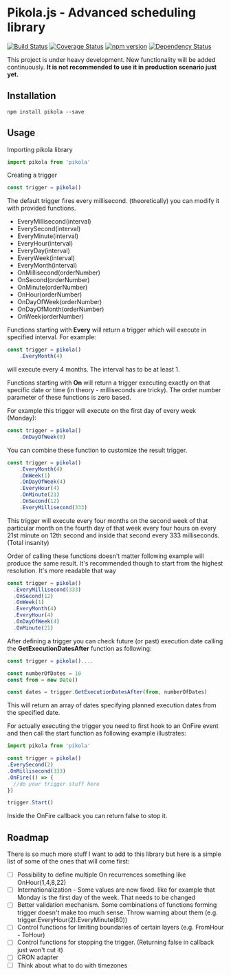 Pikola.js - Advanced scheduling library
==========

[![Build Status](https://travis-ci.org/mkmarek/Pikola.js.svg?branch=master)](https://travis-ci.org/mkmarek/Pikola.js) [![Coverage Status](https://coveralls.io/repos/github/mkmarek/Pikola.js/badge.svg?branch=master)](https://coveralls.io/github/mkmarek/Pikola.js?branch=master)
[![npm version](https://badge.fury.io/js/pikola.svg)](https://badge.fury.io/js/pikola)
[![Dependency Status](https://gemnasium.com/badges/github.com/mkmarek/Pikola.js.svg)](https://gemnasium.com/github.com/mkmarek/Pikola.js)

This project is under heavy development. New functionality will be added continuously.
**It is not recommended to use it in production scenario just yet.**

Installation
------------
```
npm install pikola --save
```

Usage
------------

Importing pikola library

```javascript
import pikola from 'pikola'
```

Creating a trigger

```javascript
const trigger = pikola()
```

The default trigger fires every millisecond. (theoretically) you can modify it with provided functions.

- EveryMillisecond(interval)
- EverySecond(interval)
- EveryMinute(interval)
- EveryHour(interval)
- EveryDay(interval)
- EveryWeek(interval)
- EveryMonth(interval)
- OnMillisecond(orderNumber)
- OnSecond(orderNumber)
- OnMinute(orderNumber)
- OnHour(orderNumber)
- OnDayOfWeek(orderNumber)
- OnDayOfMonth(orderNumber)
- OnWeek(orderNumber)

Functions starting with **Every** will return a trigger which will execute in specified interval. For example:

```javascript
const trigger = pikola()
    .EveryMonth(4)
```

will execute every 4 months. The interval has to be at least 1.

Functions starting with **On** will return a trigger executing exactly on that specific date or time (in theory - milliseconds are tricky). The order number parameter of these functions is zero based.

For example this trigger will execute on the first day of every week (Monday):

```javascript
const trigger = pikola()
    .OnDayOfWeek(0)
```

You can combine these function to customize the result trigger.

```javascript
const trigger = pikola()
    .EveryMonth(4)
    .OnWeek(1)
    .OnDayOfWeek(4)
    .EveryHour(4)
    .OnMinute(21)
    .OnSecond(12)
    .EveryMillisecond(333)
```

This trigger will execute every four months on the second week of that particular month on the fourth day of that week every four hours on every 21st minute on 12th second and inside that second every 333 milliseconds. (Total insanity)

Order of calling these functions doesn't matter following example will produce the same result. It's recommended though to start from the highest resolution. It's more readable that way

```javascript
const trigger = pikola()
  .EveryMillisecond(333)
  .OnSecond(12)
  .OnWeek(1)
  .EveryMonth(4)
  .EveryHour(4)
  .OnDayOfWeek(4)
  .OnMinute(21)
```

After defining a trigger you can check future (or past) execution date calling the **GetExecutionDatesAfter** function as following:

```javascript
const trigger = pikola()....

const numberOfDates = 10
const from = new Date()

const dates = trigger.GetExecutionDatesAfter(from, numberOfDates)
```

This will return an array of dates specifying planned execution dates from the
specified date.

For actually executing the trigger you need to first hook to an OnFire event and
then call the start function as following example illustrates:

```javascript
import pikola from 'pikola'

const trigger = pikola()
.EverySecond(2)
.OnMillisecond(333)
.OnFire(() => {
  //do your trigger stuff here
})

trigger.Start()
```

Inside the OnFire callback you can return false to stop it.

Roadmap
------------

There is so much more stuff I want to add to this library but here is a simple
list of some of the ones that will come first:

- [ ] Possibility to define multiple On recurrences something like OnHour(1,4,8,22)
- [ ] Internationalization - Some values are now fixed. like for example that Monday is
the first day of the week. That needs to be changed
- [ ] Better validation mechanism. Some combinations of functions forming trigger
doesn't make too much sense. Throw warning about them
(e.g. trigger.EveryHour(2).EveryMinute(80))
- [ ] Control functions for limiting boundaries of certain layers (e.g. FromHour - ToHour)
- [ ] Control functions for stopping the trigger.
(Returning false in callback just won't cut it)
- [ ] CRON adapter
- [ ] Think about what to do with timezones
